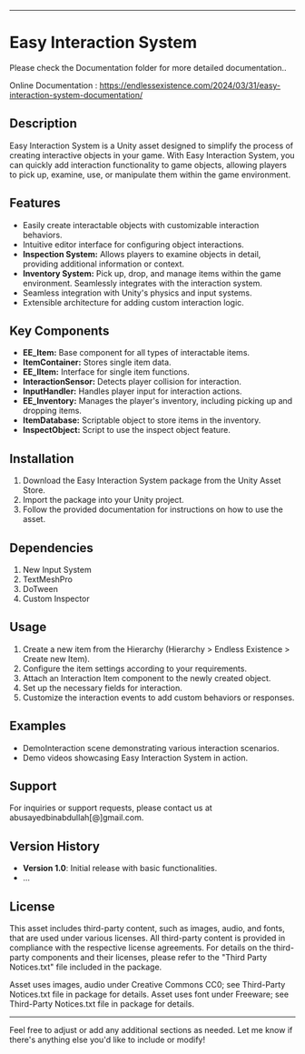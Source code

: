 
---

# Easy Interaction System

Please check the Documentation folder for more detailed documentation..

Online Documentation : https://endlessexistence.com/2024/03/31/easy-interaction-system-documentation/


## Description

Easy Interaction System is a Unity asset designed to simplify the process of creating interactive objects in your game. With Easy Interaction System, you can quickly add interaction functionality to game objects, allowing players to pick up, examine, use, or manipulate them within the game environment.

## Features

- Easily create interactable objects with customizable interaction behaviors.
- Intuitive editor interface for configuring object interactions.
- **Inspection System:** Allows players to examine objects in detail, providing additional information or context.
- **Inventory System:** Pick up, drop, and manage items within the game environment. Seamlessly integrates with the interaction system.
- Seamless integration with Unity's physics and input systems.
- Extensible architecture for adding custom interaction logic.

## Key Components

- **EE_Item:** Base component for all types of interactable items.
- **ItemContainer:** Stores single item data.
- **EE_IItem:** Interface for single item functions.
- **InteractionSensor:** Detects player collision for interaction.
- **InputHandler:** Handles player input for interaction actions.
- **EE_Inventory:** Manages the player's inventory, including picking up and dropping items.
- **ItemDatabase:** Scriptable object to store items in the inventory.
- **InspectObject:** Script to use the inspect object feature.

## Installation

1. Download the Easy Interaction System package from the Unity Asset Store.
2. Import the package into your Unity project.
3. Follow the provided documentation for instructions on how to use the asset.

## Dependencies

1. New Input System
2. TextMeshPro
3. DoTween
4. Custom Inspector

## Usage

1. Create a new item from the Hierarchy (Hierarchy > Endless Existence > Create new Item).
2. Configure the item settings according to your requirements.
3. Attach an Interaction Item component to the newly created object.
4. Set up the necessary fields for interaction.
5. Customize the interaction events to add custom behaviors or responses.

## Examples

- DemoInteraction scene demonstrating various interaction scenarios.
- Demo videos showcasing Easy Interaction System in action.

## Support

For inquiries or support requests, please contact us at abusayedbinabdullah[@]gmail.com.

## Version History

- **Version 1.0**: Initial release with basic functionalities.
- ...

## License

This asset includes third-party content, such as images, audio, and fonts, that are used under various licenses.
All third-party content is provided in compliance with the respective license agreements.
For details on the third-party components and their licenses, please refer to the "Third Party Notices.txt" file included in the package.

Asset uses images, audio under Creative Commons CC0; see Third-Party Notices.txt file in package for details.
Asset uses font under Freeware; see Third-Party Notices.txt file in package for details.

---

Feel free to adjust or add any additional sections as needed. Let me know if there's anything else you'd like to include or modify!